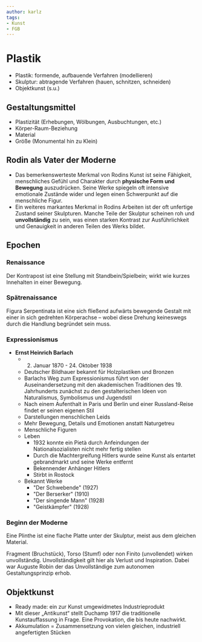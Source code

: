 ```yaml
---
author: karlz
tags: 
- Kunst
- FGB
---
```


# Plastik

- Plastik: formende, aufbauende Verfahren (modellieren)
- Skulptur: abtragende Verfahren (hauen, schnitzen, schneiden)
- Objektkunst (s.u.)

## Gestaltungsmittel

- Plastizität (Erhebungen, Wölbungen, Ausbuchtungen, etc.)
- Körper-Raum-Beziehung
- Material
- Größe (Monumental hin zu Klein)

## Rodin als Vater der Moderne

- Das bemerkenswerteste Merkmal von Rodins Kunst ist seine Fähigkeit, menschliches Gefühl und Charakter durch **physische Form und Bewegung** auszudrücken. Seine Werke spiegeln oft intensive emotionale Zustände wider und legen einen Schwerpunkt auf die menschliche Figur.
- Ein weiteres markantes Merkmal in Rodins Arbeiten ist der oft unfertige Zustand seiner Skulpturen. Manche Teile der Skulptur scheinen roh und **unvollständig** zu sein, was einen starken Kontrast zur Ausführlichkeit und Genauigkeit in anderen Teilen des Werks bildet.

## Epochen

### Renaissance

Der Kontrapost ist eine Stellung mit Standbein/Spielbein; wirkt wie kurzes Innehalten in einer Bewegung.

### Spätrenaissance

Figura Serpentinata ist eine sich fließend aufwärts bewegende Gestalt mit einer in sich gedrehten Körperachse – wobei diese Drehung keineswegs durch die Handlung begründet sein muss.

### Expressionismus

- **Ernst Heinrich Barlach**
	- 2. Januar 1870 - 24. Oktober 1938
	- Deutscher Bildhauer bekannt für Holzplastiken und Bronzen
	- Barlachs Weg zum Expressionismus führt von der Auseinandersetzung mit den akademischen Traditionen des 19. Jahrhunderts zunächst zu den gestalterischen Ideen von Naturalismus, Symbolismus und Jugendstil
	- Nach einem Aufenthalt in Paris und Berlin und einer Russland-Reise findet er seinen eigenen Stil
	- Darstellungen menschlichen Leids
	- Mehr Bewegung, Details und Emotionen anstatt Naturgetreu
	- Menschliche Figuren
	- Leben
		- 1932 konnte ein Pietà durch Anfeindungen der Nationalsozialisten nicht mehr fertig stellen
		- Durch die Machtergreifung Hitlers wurde seine Kunst als entartet gebrandmarkt und seine Werke entfernt
		- Bekennender Anhänger Hitlers
		- Stirbt in Rostock
	- Bekannt Werke
		- "Der Schwebende" (1927)
		- "Der Berserker" (1910)
		- "Der singende Mann" (1928)
		- "Geistkämpfer" (1928)

### Beginn der Moderne

Eine Plinthe ist eine flache Platte unter der Skulptur, meist aus dem gleichen Material.

Fragment (Bruchstück), Torso (Stumf) oder non Finito (unvollendet) wirken unvollständig. Unvollständigkeit gilt hier als Verlust und Inspiration. Dabei war Auguste Robin der das Unvollständige zum autonomen Gestaltungsprinzip erhob.

## Objektkunst

- Ready made: ein zur Kunst umgewidmetes Industrieprodukt
- Mit dieser „Antikunst“ stellt Duchamp 1917 die traditionelle Kunstauffassung in Frage. Eine Provokation, die bis heute nachwirkt.
- Akkumulation = Zusammensetzung von vielen gleichen, industriell angefertigten Stücken
